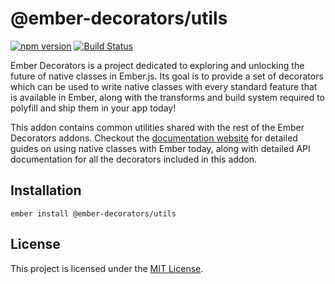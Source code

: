 @ember-decorators/utils
==============================================================================

[![npm version](https://badge.fury.io/js/ember-decorators.svg)](https://badge.fury.io/js/ember-decorators)
[![Build Status](https://travis-ci.org/ember-decorators/ember-decorators.svg?branch=master)](https://travis-ci.org/ember-decorators/ember-decorators)

Ember Decorators is a project dedicated to exploring and unlocking the future
of native classes in Ember.js. Its goal is to provide a set of decorators which
can be used to write native classes with every standard feature that is
available in Ember, along with the transforms and build system required to
polyfill and ship them in your app today!

This addon contains common utilities shared with the rest of the Ember
Decorators addons. Checkout the [documentation website](https://ember-decorators.github.io/ember-decorators)
for detailed guides on using native classes with Ember today, along with
detailed API documentation for all the decorators included in this addon.

Installation
------------------------------------------------------------------------------

```
ember install @ember-decorators/utils
```

License
------------------------------------------------------------------------------

This project is licensed under the [MIT License](LICENSE.md).
